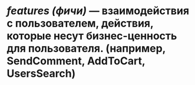 # *features (фичи)* — взаимодействия с пользователем, действия, которые несут бизнес-ценность для пользователя. (например, SendComment, AddToCart, UsersSearch)
